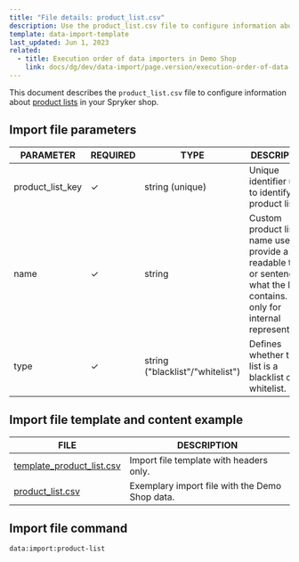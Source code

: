 ```yaml
---
title: "File details: product_list.csv"
description: Use the product_list.csv file to configure information about product lists in your Spryker shop.
template: data-import-template
last_updated: Jun 1, 2023
related:
  - title: Execution order of data importers in Demo Shop
    link: docs/dg/dev/data-import/page.version/execution-order-of-data-importers.html
---
```


This document describes the `product_list.csv` file to configure information about [product lists](/docs/pbc/all/product-information-management/{{page.version}}/base-shop/feature-overviews/product-lists-feature-overview.html) in your Spryker shop.

## Import file parameters

| PARAMETER | REQUIRED |  TYPE | DESCRIPTION |
| --- | --- | --- | --- |
| product_list_key | &check; | string (unique) | Unique identifier used to identify a product list. |
|name|&check;|string|Custom product list name used to provide a readable title or sentence of what the list contains. Used only for internal representation.|
|type|&check;|string ("blacklist"/"whitelist")|Defines whether the list is a blacklist or a whitelist.|

## Import file template and content example

| FILE | DESCRIPTION |
|---|---|
| [template_product_list.csv](https://spryker.s3.eu-central-1.amazonaws.com/docs/pbc/all/product-information-management/base-shop/import-and-export-data/file-details-product-list.csv.md/template_product_list.csv)| Import file template with headers only. |
| [product_list.csv](https://spryker.s3.eu-central-1.amazonaws.com/docs/pbc/all/product-information-management/base-shop/import-and-export-data/file-details-product-list.csv.md/product_list.csv) | Exemplary import file with the Demo Shop data. |

## Import file command

```bash
data:import:product-list
```

